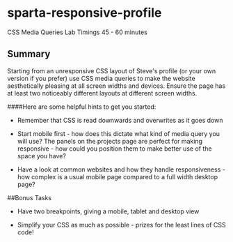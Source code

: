 # sparta-responsive-profile

CSS Media Queries Lab Timings 
45 - 60 minutes 

## Summary 

Starting from an unresponsive CSS layout of Steve's profile (or your own version if you prefer) use CSS media queries to make the website aesthetically pleasing at all screen widths and devices. 
Ensure the page has at least two noticeably different layouts at different screen widths. 

####Here are some helpful hints to get you started: 
* Remember that CSS is read downwards and overwrites as it goes down 

* Start mobile first - how does this dictate 
what kind of media query you will use? The panels on the projects page are perfect for making responsive - how could you 
position them to make better use of the space you have? 

* Have a look at common websites and how they handle responsiveness - 
how complex is a usual mobile page compared to a full width desktop page? 

##Bonus Tasks 

* Have two breakpoints, giving a mobile, 
tablet and desktop view

* Simplify your CSS as much as possible - prizes for the least lines of CSS code!
